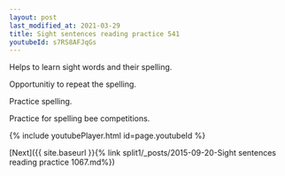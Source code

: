 ```yaml
---
layout: post
last_modified_at: 2021-03-29
title: Sight sentences reading practice 541
youtubeId: s7RS8AFJqGs
---
```

 
 
Helps to learn sight words and their spelling.

Opportunitiy to repeat the spelling. 

Practice spelling. 
 
Practice for spelling bee competitions. 
 
{% include youtubePlayer.html id=page.youtubeId %}
 
 

[Next]({{ site.baseurl }}{% link  split1/_posts/2015-09-20-Sight sentences reading practice 1067.md%})
 

